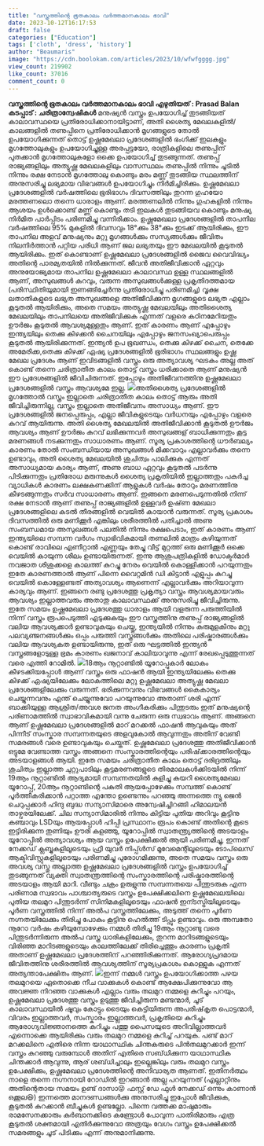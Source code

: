 ```yaml
---
title: "വസ്ത്രത്തിന്റെ ഭൂതകാലം വർത്തമാനകാലം ഭാവി"
date: 2023-10-12T16:17:53
draft: false
categories: ["Education"]
tags: ['cloth', 'dress', 'history']
author: "Beaumaris"
image: "https://cdn.boolokam.com/articles/2023/10/wfwfgggg.jpg"
view_count: 219902
like_count: 37016
comment_count: 0
---
```


**വസ്ത്രത്തിന്റെ ഭൂതകാലം വർത്തമാനകാലം ഭാവി** **എഴുതിയത് : Prasad Balan** **കടപ്പാട് : ചരിത്രാന്വേഷികൾ** മനുഷ്യൻ വസ്ത്രം ഉപയോഗിച്ച് തുടങ്ങിയത് കാലാവസ്ഥയെ പ്രതിരോധിക്കാനായിട്ടാണ്, അതി ശൈത്യ മേഖലകളിൽ/കാലങ്ങളിൽ തണുപ്പിനെ പ്രതിരോധിക്കാൻ മൃഗങ്ങളുടെ തോൽ ഉപയോഗിക്കുന്നത് തൊട്ട് ഉഷ്ണമേഖലാ പ്രദേശങ്ങളിൽ ഭംഗിക്ക് ഇലകളും മൃഗത്തോലുകളും ഉപയോഗിച്ചുള്ള അരപ്പട്ടയോ, രാത്രികളിലെ തണുപ്പിന് പുതക്കാൻ മൃഗത്തോലുകളോ ഒക്കെ ഉപയോഗിച്ച് തുടങ്ങുന്നത്. തണുപ്പ് രാജ്യങ്ങളിലും അത്യുഷ്ണ മേഖലകളിലും വാസസ്ഥലം തണുപ്പിൽ നിന്നും ചൂടിൽ നിന്നും രക്ഷ നേടാൻ മൃഗത്തോലു കൊണ്ടും മരം മണ്ണ് തുടങ്ങിയ സ്ഥലത്തിന് അനുസരിച്ചു ലഭ്യമായ വിഭവങ്ങൾ ഉപയോഗിച്ചും നിർമിച്ചിരിക്കും. ഉഷ്ണമേഖലാ പ്രദേശങ്ങളിൽ വർഷത്തിലെ ഭൂരിഭാഗം ദിവസത്തിലും തുറന്ന ഗുഹയോ മരത്തണലൊ തന്നെ ധാരാളം ആണ്. മരത്തണലിൽ നിന്നും ഗുഹകളിൽ നിന്നും ആശയം ഉൾക്കൊണ്ട്‌ മണ്ണ് കൊണ്ടും തടി ഇലകൾ തുടങ്ങിയവ കൊണ്ടും മനുഷ്യ നിർമിത പാർപ്പിടം പരിണമിച്ചു വന്നിരിക്കാം. ഉഷ്ണമേഖലാ പ്രദേശങ്ങളിൽ താപനില വർഷത്തിലെ 95% മുകളിൽ ദിവസവും 18°ക്കും 38°ക്കും ഇടക്ക് ആയിരിക്കും, ഈ താപനില അളവ് മനുഷ്യനും മറ്റു മൃഗങ്ങൾക്കും സസ്യങ്ങൾക്കും ജീവിതം നിലനിർത്താൻ പറ്റിയ പരിധി ആണ് ജല ലഭ്യതയും ഈ മേഖലയിൽ കൂടുതൽ ആയിരിക്കും. ഇത് കൊണ്ടാണ് ഉഷ്ണമേഖലാ പ്രദേശങ്ങളിൽ ജൈവ വൈവിദ്ധ്യം അതിന്റെ പാരമ്യതയിൽ നിൽക്കുന്നത്. ജീവൻ അതിജീവിക്കാൻ ഏറ്റവും അനുയോജ്യമായ താപനില ഉഷ്ണമേഖലാ കാലാവസ്ഥ ഉള്ള സ്ഥലങ്ങളിൽ ആണ്, അസുഖങ്ങൾ കുറവും, വരുന്ന അസുഖങ്ങൾക്കുള്ള പ്രകൃതിദത്തമായ (പരിസ്ഥിതിയുമായി ഇണങ്ങിച്ചേർന്നു പ്രതിരോധിച്ചു പരിണമിച്ച) വൃക്ഷ ലതാതികളുടെ ലഭ്യത അസുഖങ്ങളെ അതിജീവിക്കുന്ന മൃഗങ്ങളുടെ ലഭ്യത എല്ലാം കൂടുതൽ ആയിരിക്കും, അതെ സമയം അത്യുഷ്ണ മേഖലയിലും അതിശൈത്യ മേഖലയിലും താപനിലയെ അതിജീവിക്കുക എന്നത് വളരെ കഠിനമേറിയതും ഊർജം കൂടുതൽ ആവശ്യമുള്ളതും ആണ്. ഇത് കാരണം ആണ് എപ്പോഴും ഇന്ത്യയിലും തെക്കു കിഴക്കൻ ചൈനയിലും എപ്പോഴും ജനസംഖ്യാപെരുപ്പം കൂടുതൽ ആയിരിക്കുന്നത്. ഇന്ത്യൻ ഉപ ഭൂഖണ്ഡം, തെക്കു കിഴക്ക് ചൈന, തെക്കേ അമേരിക്ക,തെക്കു കിഴക്ക് ഏഷ്യ പ്രദേശങ്ങളിൽ ഭൂരിഭാഗം സ്ഥലങ്ങളും ഉഷ്ണ മേഖല പ്രദേശം ആണ് ഇവിടങ്ങളിൽ വസ്ത്രം ഒരു അത്യാവശ്യ ഘടകം അല്ല അത് കൊണ്ട് തന്നെ ചരിത്രാതീത കാലം തൊട്ട് വസ്ത്രം ധരിക്കാതെ ആണ് മനുഷ്യൻ ഈ പ്രദേശങ്ങളിൽ ജീവിചിരുന്നത്. ഇപ്പോഴും അതിജീവനത്തിനു ഉഷ്ണമേഖലാ പ്രദേശങ്ങളിൽ വസ്ത്രം ആവശ്യമേ ഇല്ല. ![](https://cdn.boolokam.com/articles/2023/10/fffff-1.jpg)അതിശൈത്യ പ്രദേശങ്ങളിൽ മൃഗത്തോൽ വസ്ത്രം ഇല്ലാതെ ചരിത്രാതീത കാലം തൊട്ട് ആരും അതി ജീവിച്ചിരുന്നില്ല, വസ്ത്രം ഇല്ലാതെ അതിജീവനം അസാധ്യം ആണ്. ഈ പ്രദേശങ്ങളിൽ ജനപ്പെരുപ്പം, എല്ലാ ജീവികളുടെയും വർധനയും എപ്പോഴും വളരെ കുറവ് ആയിരുന്നു. അതി ശൈത്യ മേഖലയിൽ അതിജീവിക്കാൻ കൂടുതൽ ഊർജം ആവശ്യം ആണ് ഊർജം കുറവ് ലഭിക്കുന്നവർ അസുഖങ്ങള് ബാധിക്കുന്നതും കൂട്ട മരണങ്ങൾ നടക്കുന്നതും സാധാരണം ആണ്. സൂര്യ പ്രകാശത്തിന്റെ ധൗർബല്യം കാരണം തോൽ സംബന്ധിയായ അസുഖങ്ങൾ മിക്കവാറും എല്ലാവർക്കും തന്നെ ഉണ്ടാവും, അതി ശൈത്യ മേഖലയിൽ ശുചിത്വം പാലിക്കുക എന്നത് അസാധ്യമായ കാര്യം ആണ്, അണു ബാധ ഏറ്റവും കൂടുതൽ പടർന്നു പിടിക്കുന്നതും പ്രതിരോധ മരുന്നുകൾ ശൈത്യ പ്രകൃതിയിൽ ഇല്ലാത്തതും പകർച്ച വ്യാധികൾ കാരണം ലക്ഷകണക്കിന് ആളുകൾ വർഷം തോറും മരണത്തിനു കീഴടങ്ങുന്നതും സർവ സാധാരണം ആണ്. ഇങ്ങനെ മരണപെടുന്നതിൽ നിന്ന് രക്ഷ നേടാൻ ആണ് തണുപ്പ് രാജ്യങ്ങളിൽ ഉള്ളവർ ഉഷ്‌ണ മേഖലാ പ്രദേശങ്ങളിലെ കടൽ തീരങ്ങളിൽ വെയിൽ കായാൻ വരുന്നത്. സൂര്യ പ്രകാശം ദിവസത്തിൽ ഒരു മണിക്കൂർ എങ്കിലും ശരീരത്തിൽ പതിച്ചാൽ അണു സംബന്ധമായ അസുഖങ്ങൾ പലതിൽ നിന്നും രക്ഷപെടാം, ഇത് കാരണം ആണ് ഇന്ത്യയിലെ സമ്പന്ന വർഗം സ്വാഭിവികമായി തണലിൽ മാത്രം കഴിയുന്നത് കൊണ്ട് രാവിലെ എണീറ്റാൽ എണ്ണയും തേച്ചു വീട്ട് മുറ്റത്ത്‌ ഒരു മണിക്കൂർ ഒക്കെ വെയിൽ കായുന്ന ശീലം ഉണ്ടായിരുന്നത്. ഇന്നു ആശുപത്രികളിൽ ഡോക്ടർമാർ നവജാത ശിശുക്കളെ കാലത്ത് കുറച്ചു നേരം വെയിൽ കൊള്ളിക്കാൻ പറയുന്നതും ഇതേ കാരണത്താൽ ആണ് പിന്നെ വൈറ്റമിൻ ഡി കിട്ടാൻ എളുപ്പം കുറച്ചു വെയിൽ കൊള്ളേണ്ടത് അത്യാവശ്യം ആണെന്ന് എല്ലാവർക്കും അറിയാവുന്ന കാര്യവും ആണ്. ഇങ്ങനെ രണ്ടു പ്രദേശത്തു പ്രകൃത്യാ വസ്ത്രം ആവശ്യമായവരും ആവശ്യം ഇല്ലാത്തവരും അതാതു കാലാവസ്ഥക്ക് അനുസരിച്ചു ജീവിച്ചിരുന്നു. ഇതേ സമയം ഉഷ്ണമേഖലാ പ്രദേശത്തു ധാരാളം ആയി വളരുന്ന പരുത്തിയിൽ നിന്ന് വസ്ത്രം രൂപപെടുത്തി എടുക്കുകയും ഈ വസ്ത്രത്തിനു തണുപ്പ് രാജ്യങ്ങളിൽ വലിയ ആവശ്യക്കാർ ഉണ്ടാവുകയും ചെയ്തു, ഇന്ത്യയിൽ നിന്നും കുരുമുളകിനും മറ്റു പലവ്യഞ്ജനങ്ങൾക്കും ഒപ്പം പരുത്തി വസ്ത്രങ്ങൾക്കും അതിലെ പരിഷ്കാരങ്ങൾക്കും വലിയ ആവശ്യകത ഉണ്ടായിരുന്നു, ഇത് ഒരു ഘട്ടത്തിൽ ഇന്ത്യൻ വസ്ത്രങ്ങളോടുള്ള ഭ്രമം കാരണം ഖജനാവ് കാലിയാവുന്നു എന്ന് രേഖപ്പെടുത്തുന്നത് വരെ എത്തി റോമിൽ. ![](https://cdn.boolokam.com/articles/2023/10/wffffffg.jpg)18ആം നൂറ്റാണ്ടിൽ യൂറോപ്പുകാർ ലോകം കീഴടക്കിയപ്പോൾ ആണ് വസ്ത്രം ഒരു ഫാഷൻ ആയി ഇന്ത്യയിലേക്കും തെക്കു കിഴക്ക് ഏഷ്യയിലേക്കും ലോകത്തിലെ മറ്റു ഉഷ്ണമേഖലാ അത്യുഷ്ണ മേഖലാ പ്രദേശങ്ങളിലേക്കും വരുന്നത്. ഭരിക്കുന്നവനും വിഭവങ്ങൾ കൈകാര്യം ചെയ്യുന്നവനും എന്ത് ചെയ്യുന്നുവോ പറയുന്നുവോ അതാണ് ശരി എന്ന് ബാക്കിയുള്ള ആശ്രിത/അവശ ജനത അംഗീകരിക്കും പിന്തുടരും ഇത് മനുഷ്യന്റെ പരിണാമത്തിൽ സ്വാഭാവികമായി വന്നു ചേരുന്ന ഒരു സ്വഭാവം ആണ്. അങ്ങനെ ആണ് ഉഷ്ണമേഖലാ പ്രദേശങ്ങളിൽ മാറ് മറക്കൽ ഫാഷൻ ആവുകയും അത് പിന്നീട് സംസ്കാര സമ്പന്നതയുടെ അളവുകോൽ ആവുന്നതും അതിന് വേണ്ടി സമരങ്ങൾ വരെ ഉണ്ടാവുകയും ചെയ്തത്. ഉഷ്ണമേഖലാ പ്രദേശത്തു അതിജീവിക്കാൻ ഒട്ടുമേ വേണ്ടാത്ത വസ്ത്രം അങ്ങനെ സംസ്കാരത്തിന്റെയും പരിഷ്‌ക്കാരത്തിന്റെയും അടയാളങ്ങൾ ആയി. ഇതേ സമയം ചരിത്രാതീത കാലം തൊട്ട് ദരിദ്രത്തിലും ശുചിത്വം ഇല്ലാത്ത ചുറ്റുപാടിലും കൂട്ടമരണങ്ങളുടെ തിരമാലകൾക്കിടയിൽ നിന്ന് 19ആം നൂറ്റാണ്ടിൽ ആദ്യമായി സമ്പന്നതയിൽ കുളിച്ചു കയറി ശൈത്യമേഖല യൂറോപ്പ്, 20ആം നൂറ്റാണ്ടിന്റെ പകുതി ആയപ്പോഴേക്കും സമ്പത്ത് കൊണ്ട് പൂർത്തീകരിക്കാൻ പറ്റാത്ത എന്തോ ഉണ്ടെന്നും പറഞ്ഞു അന്നത്തെ ന്യൂ ജെൻ ചെറുപ്പക്കാർ ഹിന്ദു ബുദ്ധ സന്യാസിമാരെ അന്വേഷിച്ചിറങ്ങി ഹിമാലയൻ താഴ്വരയിലേക്ക്. ചില സന്യാസിമാരിൽ നിന്നും കിട്ടിയ പുതിയ അറിവും കൂട്ടിനു കഞ്ചാവും LSDയും ആയപ്പോൾ ഹിപ്പി പ്രസ്ഥാനം രൂപം കൊണ്ട് അതിന്റെ കൂടെ ഇട്ടിരിക്കുന്ന തുണിയും ഊരി കളഞ്ഞു, യൂറോപ്പിൽ സ്വാതന്ത്ര്യത്തിന്റെ അടയാളം യൂറോപ്പിൽ അത്യാവശ്യം ആയ വസ്ത്രം ഉപേക്ഷിക്കൽ ആയി പരിണമിച്ചു, ഇന്നത് നേക്കഡ് ക്ലബ്ബുകളിലൂടെയും ഫ്രീ യുവർ നിപ്പ്ൾസ് മൂവേമെന്റിലൂടെയും ടോപ്‌ലെസ് ആക്ടിവിസ്റ്റുകളിലൂടെയും പരിണമിച്ചു പുരോഗമിക്കുന്നു, അതെ സമയം വസ്ത്രം ഒരു അവശ്യ വസ്തു അല്ലാത്ത ഉഷ്ണമേഖലാ പ്രദേശങ്ങളിൽ വസ്ത്രം ഉപയോഗിച്ച് തുടങ്ങുന്നത് വ്യക്തി സ്വാതന്ത്രത്തിന്റെ സംസ്കാരത്തിന്റെ പരിഷ്കാരത്തിന്റെ അടയാളം ആയി മാറി. വീണ്ടും ചക്രം ഉരുളുന്നു സമ്പന്നതയെ പിന്തുടരുക എന്ന പരിണാമ സ്വഭാവം പാശ്ചാത്യരുടെ വസ്ത്രം ഉപേക്ഷിക്കലിനെ ഉഷ്ണമേഖലയിലെ പുതിയ തലമുറ പിന്തുടർന്ന് സിനിമകളിലൂടെയും ഫാഷൻ ഇന്ടസ്ട്രിയിലൂടെയും പൂർണ വസ്ത്രത്തിൽ നിന്ന് അൽപ വസ്ത്രത്തിലേക്കും, അടുത്ത് തന്നെ പൂർണ നഗ്നതയിലേക്കും തിരിച്ചു പോകും കൂട്ടിനു ഹെൽത്ത്‌ ടിപ്സും ഉണ്ടാവും. ഒരു അമ്പതോ നൂറോ വർഷം കഴിയുമ്പോഴേക്കും നമ്മൾ തിരിച്ചു 19ആം നൂറ്റാണ്ടു വരെ പിന്തുടർന്നിരുന്ന അൽപ വസ്ത്ര ധാരികളിലേക്കും, തുറന്ന മാറിടങ്ങളുടെയും വിരിഞ്ഞ മാറിടങ്ങളുടെയും കാലത്തിലേക്ക് തിരിച്ചെത്തും കാരണം പ്രകൃതി അതാണ് ഉഷ്ണമേഖലാ പ്രദേശത്തിന് പറഞ്ഞിരിക്കുന്നത്. ആരോഗ്യപ്രദമായ ജീവിതത്തിനു ശരീരത്തിൽ ആവശ്യത്തിന് സൂര്യപ്രകാശം കൊള്ളുക എന്നത് അത്യന്താപേക്ഷിതം ആണ്. ![](https://cdn.boolokam.com/articles/2023/10/daaf.jpg)ഇന്ന് നമ്മൾ വസ്ത്രം ഉപയോഗിക്കാത്ത പഴയ തലമുറയെ ഏതൊക്കെ നീച വാക്കുകൾ കൊണ്ട് ആക്ഷേപിക്കുന്നുവോ ആ അവജ്ഞ നിറഞ്ഞ വാക്കുകൾ എല്ലാം വരും തലമുറ നമ്മളെ കുറിച്ചും പറയും, ഉഷ്ണമേഖലാ പ്രദേശത്തു വസ്ത്രം ഉടുത്തു ജീവിച്ചിരുന്ന മണ്ടന്മാർ, ചൂട് കാലാവസ്ഥയിൽ ഷൂവും കോട്ടും ടൈയും കെട്ടിയിരുന്ന അപരിഷ്‌കൃത പൊട്ടന്മാർ, വിവരം ഇല്ലാത്തവർ, സംസ്കാരം ഇല്ലാത്തവർ, പ്രകൃതിയെ കുറിച്ചും ആരോഗ്യവിജ്ഞാനത്തെ കുറിച്ചും പത്തു പൈസയുടെ അറിവില്ലാത്തവർ എന്നൊക്കെ ആയിരിക്കും വരും തലമുറ നമ്മളെ കുറിച്ച് പറയുക. പണ്ട് മാറ് മറക്കലിനെ എതിരെ നിന്ന യാഥാസ്ഥിക ചിന്തകരുടെ പിൻതലമുറക്കാർ ഇന്ന് വസ്ത്രം കുറഞ്ഞു വരുമ്പോൾ അതിന് എതിരെ സബ്‌ധിക്കുന്ന യാഥാസ്ഥിക ചിന്തക്കാർ ആവുന്നു, ആര് ശബ്‌ധിച്ചാലും ഇല്ലെങ്കിലും വരും തലമുറ വസ്ത്രം ഉപേക്ഷിക്കും, ഉഷ്ണമേഖലാ പ്രദേശത്തിന്റെ അനിവാര്യത ആണത്. ഇതിനർത്ഥം നാളെ തന്നെ നഗ്നനായി റോഡിൽ ഇറങ്ങാൻ അല്ല പറയുന്നത് (എല്ലാറ്റിനും അതിന്റെതായ സമയം ഉണ്ട് ദാസാ😜 ഫസ്റ്റ് ഡേ ഫുൾ നേക്കഡ് ഒന്നും കാണാൻ ഒക്കൂല😆) ഇന്നത്തെ മാനദണ്ഡങ്ങൾക്കു അനുസരിച്ചു ഇപ്പോൾ ജീവിക്കുക, കൂടുതൽ കുറക്കാൻ ബീച്ചുകൾ ഉണ്ടല്ലോ. പിന്നെ വത്തക്ക മാഷുമാരും രാമസേനക്കാരും കുർബാനക്കിടെ കണ്ട്രോൾ പോവുന്ന പാതിരിമാരും എത്ര കൂടുതൽ ശക്തമായി എതിർക്കുന്നുവോ അത്രയും വേഗം വസ്ത്രം ഉപേക്ഷിക്കൽ സമരങ്ങളും ചൂട് പിടിക്കും എന്ന് അനുമാനിക്കുന്നു.
